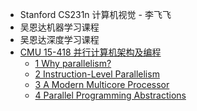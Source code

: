 - Stanford CS231n 计算机视觉 - 李飞飞
- 吴恩达机器学习课程
- 吴恩达深度学习课程
- [CMU 15-418 并行计算机架构及编程](/CMU_15_418_并行计算机架构及编程)
  - [1 Why parallelism?](/CMU_15_418_Lecture_1_Why_parallelism)
  - [2 Instruction-Level Parallelism](/CMU_15_418_Lecture_2_Instruction_Level_Parallelism)
  - [3 A Modern Multicore Processor](/CMU_15_418_Lecture_3_A_Modern_Multicore_Processor)
  - [4 Parallel Programming Abstractions](/CMU_15_418_Lecture_4_Parallel_Programming_Abstractions)
